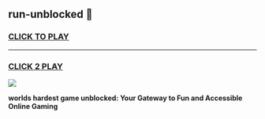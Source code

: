 
## run-unblocked 👋
<h3>
<a href="https://premium.freeplayer.one?title=run-unblocked&ref=14F">CLICK TO PLAY</a></h3>
<hr>

<h3>
<a href="https://premium.freeplayer.one?title=run-unblocked&ref=14F">CLICK 2 PLAY</a>
  
</h3>

<a href="https://premium.freeplayer.one?title=run-unblocked&ref=12F/"><img src="https://clearcache.store/games.png"></a>


**worlds hardest game unblocked: Your Gateway to Fun and Accessible Online Gaming**
